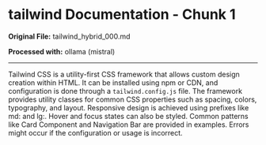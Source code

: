 # tailwind Documentation - Chunk 1

**Original File:** tailwind_hybrid_000.md

**Processed with:** ollama (mistral)

---

 Tailwind CSS is a utility-first CSS framework that allows custom design creation within HTML. It can be installed using npm or CDN, and configuration is done through a `tailwind.config.js` file. The framework provides utility classes for common CSS properties such as spacing, colors, typography, and layout. Responsive design is achieved using prefixes like md: and lg:. Hover and focus states can also be styled. Common patterns like Card Component and Navigation Bar are provided in examples. Errors might occur if the configuration or usage is incorrect.